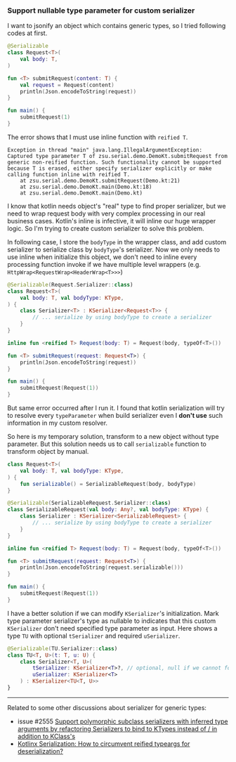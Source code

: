 ### Support nullable type parameter for custom serializer

I want to jsonify an object which contains generic types, so I tried following codes 
at first.

```kotlin
@Serializable
class Request<T>(
    val body: T,
)

fun <T> submitRequest(content: T) {
    val request = Request(content)
    println(Json.encodeToString(request))
}

fun main() {
    submitRequest(1)
}
```

The error shows that I must use inline function with `reified T`.

```text
Exception in thread "main" java.lang.IllegalArgumentException: Captured type parameter T of zsu.serial.demo.DemoKt.submitRequest from generic non-reified function. Such functionality cannot be supported because T is erased, either specify serializer explicitly or make calling function inline with reified T.
	at zsu.serial.demo.DemoKt.submitRequest(Demo.kt:21)
	at zsu.serial.demo.DemoKt.main(Demo.kt:18)
	at zsu.serial.demo.DemoKt.main(Demo.kt)
```

I know that kotlin needs object's "real" type to find proper serializer, but we need to 
wrap request body with very complex processing in our real business cases. Kotlin's 
inline is infective, it will inline our huge wrapper logic. So I'm trying to create 
custom serializer to solve this problem.

In following case, I store the `bodyType` in the wrapper class, and add custom serializer 
to serialize class by `bodyType`'s serializer. Now we only needs to use inline when initialize 
this object, we don't need to inline every processing function invoke if we have multiple 
level wrappers (e.g. `HttpWrap<RequestWrap<HeaderWrap<T>>>`)

```kotlin
@Serializable(Request.Serializer::class)
class Request<T>(
    val body: T, val bodyType: KType,
) {
    class Serializer<T> : KSerializer<Request<T>> {
        // ... serialize by using bodyType to create a serializer
    }
}

inline fun <reified T> Request(body: T) = Request(body, typeOf<T>())

fun <T> submitRequest(request: Request<T>) {
    println(Json.encodeToString(request))
}

fun main() {
    submitRequest(Request(1))
}
```

But same error occurred after I run it. I found that kotlin serialization will try to 
resolve every `typeParameter` when build serializer even I **don't use** such information in
my custom resolver.

So here is my temporary solution, transform to a new object without type parameter. But this 
solution needs us to call `serializable` function to transform object by manual.

```kotlin
class Request<T>(
    val body: T, val bodyType: KType,
) {
    fun serializable() = SerializableRequest(body, bodyType)
}

@Serializable(SerializableRequest.Serializer::class)
class SerializableRequest(val body: Any?, val bodyType: KType) {
    class Serializer : KSerializer<SerializableRequest> {
        // ... serialize by using bodyType to create a serializer
    }
}

inline fun <reified T> Request(body: T) = Request(body, typeOf<T>())

fun <T> submitRequest(request: Request<T>) {
    println(Json.encodeToString(request.serializable()))
}

fun main() {
    submitRequest(Request(1))
}
```

I have a better solution if we can modify `KSerializer`'s initialization. Mark type parameter 
serializer's type as nullable to indicates that this custom `KSerializer` don't need specified 
type parameter as input. Here shows a type `TU` with optional `tSerializer` and required `uSerializer`.

```kotlin
@Serializable(TU.Serializer::class)
class TU<T, U>(t: T, u: U) {
    class Serializer<T, U>(
        tSerializer: KSerializer<T>?, // optional, null if we cannot found T's Serializer
        uSerializer: KSerializer<T>
    ) : KSerializer<TU<T, U>>
}
```

---

Related to some other discussions about serializer for generic types:

- issue #2555 [Support polymorphic subclass serializers with inferred type arguments by refactoring Serializers to bind to KTypes instead of / in addition to KClass's](https://github.com/Kotlin/kotlinx.serialization/issues/2555)
- [Kotlinx Serialization: How to circumvent reified typeargs for deserialization?](https://www.reddit.com/r/Kotlin/comments/j37tyn/kotlinx_serialization_how_to_circumvent_reified/)
